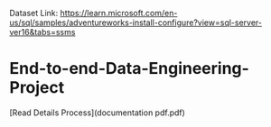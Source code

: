 Dataset Link: https://learn.microsoft.com/en-us/sql/samples/adventureworks-install-configure?view=sql-server-ver16&tabs=ssms
# End-to-end-Data-Engineering-Project
[Read Details Process](documentation pdf.pdf)
